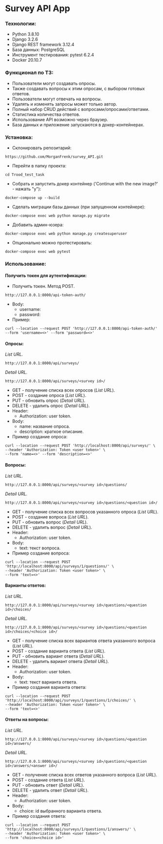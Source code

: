 #  Survey API App

### Технологии:
- Python 3.8.10
- Django 3.2.6
- Django REST framework 3.12.4
- База данных: PostgreSQL 
- Инструмент тестирования: pytest 6.2.4
- Docker 20.10.7

### Функционал по ТЗ:
- Пользователи могут создавать опросы.
- Также создавать вопросы к этим опросам, с выбором готовых ответов.
- Пользователи могут отвечать на вопросы.
- Удалять и изменять запросы может только автор.
- Полный набор CRUD действий с вопросами/опросами/ответами.
- Статистика количества ответов.
- Использование API возможно через браузер.
- База данных и приложение запускаются в докер-контейнерах.

### Установка:
* Склонировать репозитарий:
```
https://github.com/MorganFrenk/survey_API.git
```
* Перейти в папку проекта:
```
cd Trood_test_task
```
* Собрать и запустить докер контейнер ('Continue with the new image?' - нажать "y"):
```
docker-compose up --build
```
* Сделать миграции базы данных (при запущенном контейнере):
```
docker-compose exec web python manage.py migrate
```
* Добавить админ-юзера:
```
docker-compose exec web python manage.py createsuperuser
```
* Опционально можно протестировать:
```
docker-compose exec web pytest
```
### Использование:
#### Получить токен для аутентификации:
* Получить токен. Метод POST.
```
http://127.0.0.1:8000/api-token-auth/
```
* Body: 
    * username: 
    * password: 
* Пример:
```
curl --location --request POST 'http://127.0.0.1:8000/api-token-auth/' --form 'username=<>' --form 'password=<>'
```

#### Опросы:
_List URL._
```
http://127.0.0.1:8000/api/surveys/
```
_Detail URL._
```
http://127.0.0.1:8000/api/surveys/<survey id>/
```
* GET - получение списка всех опросов (_List URL_).
* POST - создание опроса (_List URL_).
* PUT - обновить опрос (_Detail URL_).
* DELETE - удалить опрос (_Detail URL_).
* Header:
   *  Authorization: user token.
* Body:
    * name: название опроса.
    * description: краткое описание.
* Пример создание опроса: 
```
curl --location --request POST 'http://localhost:8000/api/surveys/' \
--header 'Authorization: Token <user token>' \
--form 'name=<>' --form 'description=<>'
```

#### Вопросы:
_List URL._
```
http://127.0.0.1:8000/api/surveys/<survey id>/questions/
```
_Detail URL._
```
http://127.0.0.1:8000/api/surveys/<survey id>/questions/<question id>/
```
* GET - получение списка всех вопросов указанного опроса (_List URL_).
* POST - создание вопроса (_List URL_).
* PUT - обновить вопрос (_Detail URL_).
* DELETE - удалить вопрос (_Detail URL_).
* Header:
   *  Authorization: user token.
* Body:
    * text: текст вопроса.
* Пример создание вопроса: 
```
curl --location --request POST 'http://localhost:8000/api/surveys/1/questions/' \
--header 'Authorization: Token <user token>' \
--form 'text=<>'
```

#### Варианты ответов:
_List URL._
```
http://127.0.0.1:8000/api/surveys/<survey id>/questions/<question id>/choices/
```
_Detail URL._
```
http://127.0.0.1:8000/api/surveys/<survey id>/questions/<question id>/choices/<choice id>/
``` 
* GET - получение списка всех вариантов ответа указанного вопроса (_List URL_).
* POST - создание варианта ответа (_List URL_).
* PUT - обновить вариант ответа (_Detail URL_).
* DELETE - удалить вариант ответа (_Detail URL_).
* Header:
   *  Authorization: user token.
* Body:
    * text: текст варианта ответа.
* Пример создания варианта ответа: 
```
curl --location --request POST 'http://localhost:8000/api/surveys/1/questions/1/choices/' \
--header 'Authorization: Token <user token>' \
--form 'text=<>'
```

#### Ответы на вопросы:
_List URL._
```
http://127.0.0.1:8000/api/surveys/<survey id>/questions/<question id>/answers/
```
_Detail URL._
```
http://127.0.0.1:8000/api/surveys/<survey id>/questions/<question id>/answers/<answer id>/
```
* GET - получение списка всех ответов указанного вопроса (_List URL_).
* POST - создание ответа (_List URL_).
* PUT - обновить ответ (_Detail URL_).
* DELETE - удалить ответ (_Detail URL_).
* Header:
   *  Authorization: user token.
* Body:
    * choice: id выбранного варианта ответа.
* Пример создания ответа: 
```
curl --location --request POST 'http://localhost:8000/api/surveys/1/questions/1/answers/' \
--header 'Authorization: Token <user token>' \
--form 'choice=<choice id>'
```
